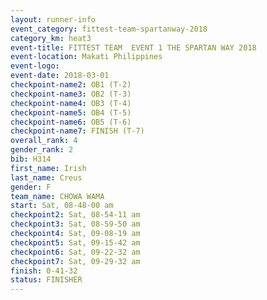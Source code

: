 ```yaml
---
layout: runner-info 
event_category: fittest-team-spartanway-2018 
category_km: heat3 
event-title: FITTEST TEAM  EVENT 1 THE SPARTAN WAY 2018 
event-location: Makati Philippines 
event-logo: 
event-date: 2018-03-01 
checkpoint-name2: OB1 (T-2) 
checkpoint-name3: OB2 (T-3) 
checkpoint-name4: OB3 (T-4) 
checkpoint-name5: OB4 (T-5) 
checkpoint-name6: OB5 (T-6) 
checkpoint-name7: FINISH (T-7) 
overall_rank: 4
gender_rank: 2
bib: H314
first_name: Irish
last_name: Creus
gender: F
team_name: CHOWA WAMA
start: Sat, 08-48-00 am
checkpoint2: Sat, 08-54-11 am
checkpoint3: Sat, 08-59-50 am
checkpoint4: Sat, 09-08-19 am
checkpoint5: Sat, 09-15-42 am
checkpoint6: Sat, 09-22-32 am
checkpoint7: Sat, 09-29-32 am
finish: 0-41-32
status: FINISHER
---
```

